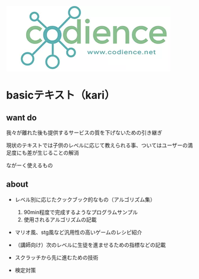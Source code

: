 ![](./src/for_readme/logo.png)



# basicテキスト（kari）

## want do

我々が離れた後も提供するサービスの質を下げないための引き継ぎ

現状のテキストでは子供のレベルに応じて教えられる事、ついてはユーザーの満足度にも差が生じることの解消

ながーく使えるもの





## about

* レベル別に応じたクックブック的なもの（アルゴリズム集）
  1. 90min程度で完成するようなプログラムサンプル
  2. 使用されるアルゴリズムの記載

*  マリオ風、stg風など汎用性の高いゲームのレシピ紹介
* （講師向け）次のレベルに生徒を進ませるための指標などの記載
* スクラッチから先に進むための技術
* 検定対策

